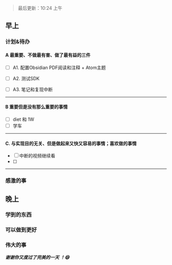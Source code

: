 > 最后更新：10:24 上午

## 早上

### 计划&待办

#### A  最重要、不做最有害、做了最有益的三件

- [ ] A1. 配置Obsidian PDF阅读和注释 + Atom主题

- [ ] A2. 测试SDK

- [ ] A3. 笔记和复现中断


----

#### B 重要但是没有那么重要的事情

- [ ]  diet 和 1W
- [ ]  学车

----

#### C. 与实现目的无关、但是做起来又快又容易的事情；喜欢做的事情

- [ ] 中断的视频继续看
- [ ] 

----

### 感激的事


## 晚上

### 学到的东西


### 可以做到更好


### 伟大的事 



***谢谢你又度过了完美的一天 ！:smile:***